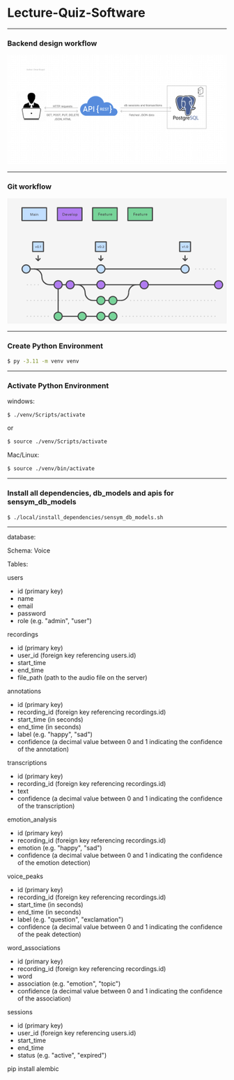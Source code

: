 # Lecture-Quiz-Software

****

### Backend design workflow
![img.png](../static/system_desgin.png)

****
### Git workflow

![img.png](../static/git_workflow.png)
****
### Create Python Environment
```bash 
$ py -3.11 -m venv venv
```
****

### Activate Python Environment
windows:
```bash 
$ ./venv/Scripts/activate
```
or 

```bash 
$ source ./venv/Scripts/activate
```

Mac/Linux:
```bash
$ source ./venv/bin/activate
```

****

### Install all dependencies, db_models and apis for sensym_db_models

```bash
$ ./local/install_dependencies/sensym_db_models.sh
```

****


database:

Schema: Voice

Tables:

users
- id (primary key)
- name
- email
- password
- role (e.g. "admin", "user")

recordings
- id (primary key)
- user_id (foreign key referencing users.id)
- start_time
- end_time
- file_path (path to the audio file on the server)

annotations
- id (primary key)
- recording_id (foreign key referencing recordings.id)
- start_time (in seconds)
- end_time (in seconds)
- label (e.g. "happy", "sad")
- confidence (a decimal value between 0 and 1 indicating the confidence of the annotation)

transcriptions
- id (primary key)
- recording_id (foreign key referencing recordings.id)
- text
- confidence (a decimal value between 0 and 1 indicating the confidence of the transcription)

emotion_analysis
- id (primary key)
- recording_id (foreign key referencing recordings.id)
- emotion (e.g. "happy", "sad")
- confidence (a decimal value between 0 and 1 indicating the confidence of the emotion detection)

voice_peaks
- id (primary key)
- recording_id (foreign key referencing recordings.id)
- start_time (in seconds)
- end_time (in seconds)
- label (e.g. "question", "exclamation")
- confidence (a decimal value between 0 and 1 indicating the confidence of the peak detection)

word_associations
- id (primary key)
- recording_id (foreign key referencing recordings.id)
- word
- association (e.g. "emotion", "topic")
- confidence (a decimal value between 0 and 1 indicating the confidence of the association)

sessions
- id (primary key)
- user_id (foreign key referencing users.id)
- start_time
- end_time
- status (e.g. "active", "expired")

pip install alembic

